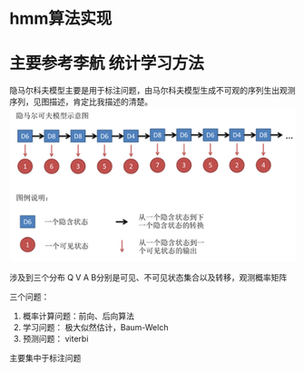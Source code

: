 # hmm算法实现

# 主要参考李航 统计学习方法
隐马尔科夫模型主要是用于标注问题，由马尔科夫模型生成不可观的序列生出观测序列，见图描述，肯定比我描述的清楚。
![实例图](./data/hmm.png)

涉及到三个分布 Q V A B分别是可见、不可见状态集合以及转移，观测概率矩阵

三个问题：
1. 概率计算问题：前向、后向算法
2. 学习问题： 极大似然估计，Baum-Welch
3. 预测问题： viterbi

主要集中于标注问题









